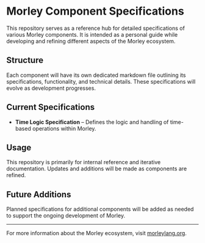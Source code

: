 # Morley Component Specifications

This repository serves as a reference hub for detailed specifications of various Morley components. It is intended as a personal guide while developing and refining different aspects of the Morley ecosystem.

## Structure
Each component will have its own dedicated markdown file outlining its specifications, functionality, and technical details. These specifications will evolve as development progresses.

## Current Specifications
- **Time Logic Specification** – Defines the logic and handling of time-based operations within Morley.

## Usage
This repository is primarily for internal reference and iterative documentation. Updates and additions will be made as components are refined.

## Future Additions
Planned specifications for additional components will be added as needed to support the ongoing development of Morley.

---

For more information about the Morley ecosystem, visit [morleylang.org](https://morleylang.org/).


